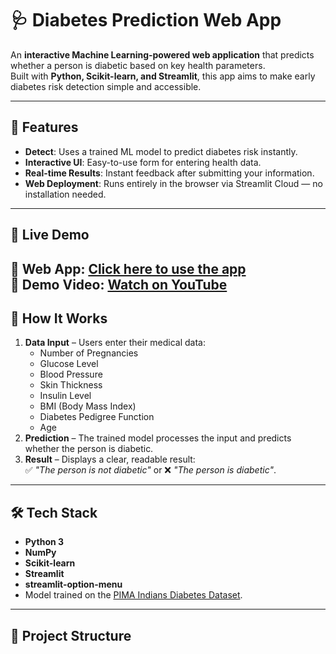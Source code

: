 # 🩺 Diabetes Prediction Web App

An **interactive Machine Learning-powered web application** that predicts whether a person is diabetic based on key health parameters.  
Built with **Python, Scikit-learn, and Streamlit**, this app aims to make early diabetes risk detection simple and accessible.

---

## 📌 Features

- **Detect**: Uses a trained ML model to predict diabetes risk instantly.
- **Interactive UI**: Easy-to-use form for entering health data.
- **Real-time Results**: Instant feedback after submitting your information.
- **Web Deployment**: Runs entirely in the browser via Streamlit Cloud — no installation needed.

---

## 🚀 Live Demo

🔗 **Web App:** [Click here to use the app](https://diabetes-prediction-web-app07.streamlit.app)  
🎥 **Demo Video:** [Watch on YouTube](https://https://youtu.be/je1ORKM7P-E)
---

## 🧠 How It Works

1. **Data Input** – Users enter their medical data:
   - Number of Pregnancies
   - Glucose Level
   - Blood Pressure
   - Skin Thickness
   - Insulin Level
   - BMI (Body Mass Index)
   - Diabetes Pedigree Function
   - Age
2. **Prediction** – The trained model processes the input and predicts whether the person is diabetic.
3. **Result** – Displays a clear, readable result:  
   ✅ *"The person is not diabetic"* or ❌ *"The person is diabetic"*.

---

## 🛠️ Tech Stack

- **Python 3**
- **NumPy**
- **Scikit-learn**
- **Streamlit**
- **streamlit-option-menu**
- Model trained on the [PIMA Indians Diabetes Dataset](https://www.kaggle.com/datasets/uciml/pima-indians-diabetes-database).

---

## 📂 Project Structure


